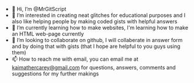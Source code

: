 - 👋 Hi, I’m @MrGitScript
- 👀 I’m interested in creating neat glitches for educational purposes and I also like helping people by making coded gists with helpful answers
- 🌱 I’m currently learning how to make websites, I'm learning how to make an HTML web-page currently
- 💞️ I’m looking to collaborate on github, I will collaberate in answer form and by doing that with gists (that I hope are helpful to you guys using them)
- 📫 How to reach me with email, you can email me at kaimathercarey@gmail.com for questions, answers, comments and suggestions for my further makings

<!---
MrGitScript/MrGitScript is a ✨ special ✨ repository because its `README.md` (this file) appears on your GitHub profile.
You can click the Preview link to take a look at your changes.
--->
